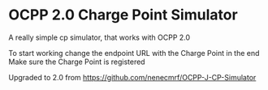 # OCPP 2.0 Charge Point Simulator

A really simple cp simulator, that works with OCPP 2.0

To start working change the endpoint URL with the Charge Point in the end
Make sure the Charge Point is registered

Upgraded to 2.0 from https://github.com/nenecmrf/OCPP-J-CP-Simulator
